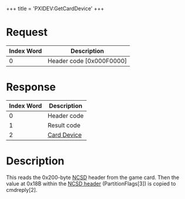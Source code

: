 +++
title = 'PXIDEV:GetCardDevice'
+++

# Request

| Index Word | Description                |
|------------|----------------------------|
| 0          | Header code \[0x000F0000\] |

# Response

| Index Word | Description                                    |
|------------|------------------------------------------------|
| 0          | Header code                                    |
| 1          | Result code                                    |
| 2          | [Card Device](NCSD#Partition_Flags "wikilink") |

# Description

This reads the 0x200-byte [NCSD](NCSD "wikilink") header from the game
card. Then the value at 0x18B within the [NCSD
header](NCSD#NCSD_header "wikilink") (PartitionFlags\[3\]) is copied to
cmdreply\[2\].
